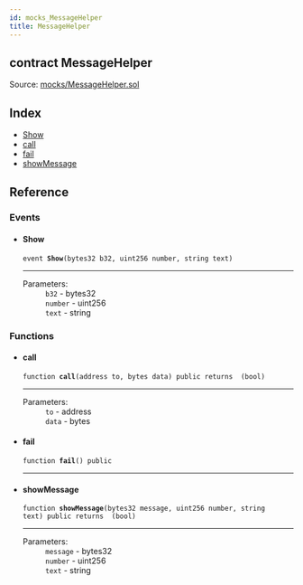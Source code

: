 ```yaml
---
id: mocks_MessageHelper
title: MessageHelper
---
```


<div class="contract-doc"><div class="contract"><h2 class="contract-header"><span class="contract-kind">contract</span> MessageHelper</h2><div class="source">Source: <a href="https://github.com/OpenZeppelin/zeppelin-solidity/blob/v1.6.0/contracts/mocks/MessageHelper.sol" target="_blank">mocks/MessageHelper.sol</a></div></div><div class="index"><h2>Index</h2><ul><li><a href="mocks_MessageHelper.html#Show">Show</a></li><li><a href="mocks_MessageHelper.html#call">call</a></li><li><a href="mocks_MessageHelper.html#fail">fail</a></li><li><a href="mocks_MessageHelper.html#showMessage">showMessage</a></li></ul></div><div class="reference"><h2>Reference</h2><div class="events"><h3>Events</h3><ul><li><div class="item event"><span id="Show" class="anchor-marker"></span><h4 class="name">Show</h4><div class="body"><code class="signature">event <strong>Show</strong><span>(bytes32 b32, uint256 number, string text) </span></code><hr/><dl><dt><span class="label-parameters">Parameters:</span></dt><dd><div><code>b32</code> - bytes32</div><div><code>number</code> - uint256</div><div><code>text</code> - string</div></dd></dl></div></div></li></ul></div><div class="functions"><h3>Functions</h3><ul><li><div class="item function"><span id="call" class="anchor-marker"></span><h4 class="name">call</h4><div class="body"><code class="signature">function <strong>call</strong><span>(address to, bytes data) </span><span>public </span><span>returns  (bool) </span></code><hr/><dl><dt><span class="label-parameters">Parameters:</span></dt><dd><div><code>to</code> - address</div><div><code>data</code> - bytes</div></dd></dl></div></div></li><li><div class="item function"><span id="fail" class="anchor-marker"></span><h4 class="name">fail</h4><div class="body"><code class="signature">function <strong>fail</strong><span>() </span><span>public </span></code><hr/></div></div></li><li><div class="item function"><span id="showMessage" class="anchor-marker"></span><h4 class="name">showMessage</h4><div class="body"><code class="signature">function <strong>showMessage</strong><span>(bytes32 message, uint256 number, string text) </span><span>public </span><span>returns  (bool) </span></code><hr/><dl><dt><span class="label-parameters">Parameters:</span></dt><dd><div><code>message</code> - bytes32</div><div><code>number</code> - uint256</div><div><code>text</code> - string</div></dd></dl></div></div></li></ul></div></div></div>

